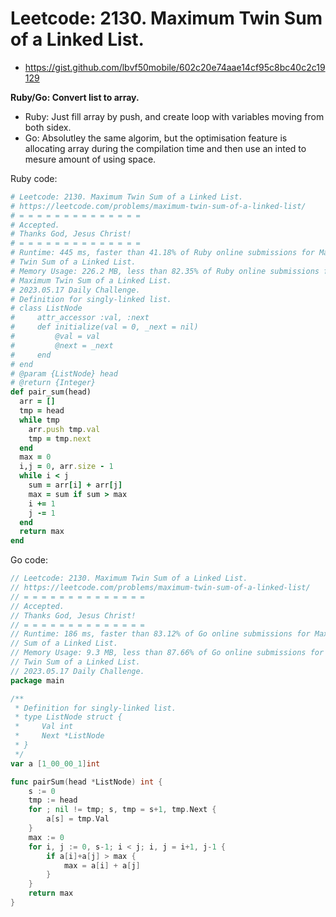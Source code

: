 # Leetcode: 2130. Maximum Twin Sum of a Linked List.

- https://gist.github.com/lbvf50mobile/602c20e74aae14cf95c8bc40c2c19129


**Ruby/Go: Convert list to array.**

- Ruby: Just fill array by push, and create loop with variables moving from both
  sidex.
- Go: Absolutley the same algorim, but the optimisation feature is allocating
  array during the compilation time and then use an inted to mesure amount of
  using space.


Ruby code:
```Ruby
# Leetcode: 2130. Maximum Twin Sum of a Linked List.
# https://leetcode.com/problems/maximum-twin-sum-of-a-linked-list/
# = = = = = = = = = = = = = =
# Accepted.
# Thanks God, Jesus Christ!
# = = = = = = = = = = = = = =
# Runtime: 445 ms, faster than 41.18% of Ruby online submissions for Maximum
# Twin Sum of a Linked List.
# Memory Usage: 226.2 MB, less than 82.35% of Ruby online submissions for
# Maximum Twin Sum of a Linked List.
# 2023.05.17 Daily Challenge.
# Definition for singly-linked list.
# class ListNode
#     attr_accessor :val, :next
#     def initialize(val = 0, _next = nil)
#         @val = val
#         @next = _next
#     end
# end
# @param {ListNode} head
# @return {Integer}
def pair_sum(head)
  arr = []
  tmp = head
  while tmp
    arr.push tmp.val
    tmp = tmp.next
  end
  max = 0
  i,j = 0, arr.size - 1
  while i < j
    sum = arr[i] + arr[j]
    max = sum if sum > max
    i += 1
    j -= 1
  end
  return max
end
```

Go code:
```Go
// Leetcode: 2130. Maximum Twin Sum of a Linked List.
// https://leetcode.com/problems/maximum-twin-sum-of-a-linked-list/
// = = = = = = = = = = = = = =
// Accepted.
// Thanks God, Jesus Christ!
// = = = = = = = = = = = = = =
// Runtime: 186 ms, faster than 83.12% of Go online submissions for Maximum Twin
// Sum of a Linked List.
// Memory Usage: 9.3 MB, less than 87.66% of Go online submissions for Maximum
// Twin Sum of a Linked List.
// 2023.05.17 Daily Challenge.
package main

/**
 * Definition for singly-linked list.
 * type ListNode struct {
 *     Val int
 *     Next *ListNode
 * }
 */
var a [1_00_00_1]int

func pairSum(head *ListNode) int {
	s := 0
	tmp := head
	for ; nil != tmp; s, tmp = s+1, tmp.Next {
		a[s] = tmp.Val
	}
	max := 0
	for i, j := 0, s-1; i < j; i, j = i+1, j-1 {
		if a[i]+a[j] > max {
			max = a[i] + a[j]
		}
	}
	return max
}
```
